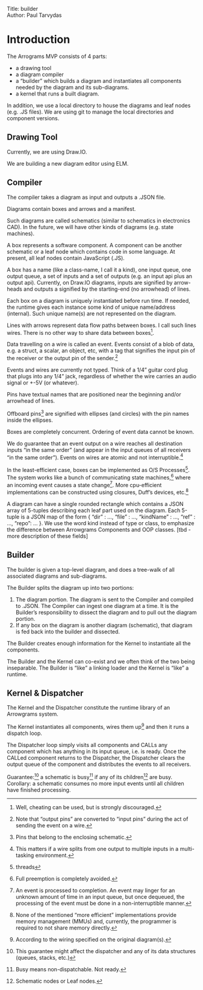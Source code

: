 Title: builder  
Author: Paul Tarvydas

# Introduction #

The Arrograms MVP consists of 4 parts:

- a drawing tool
- a diagram compiler
- a “builder” which builds a diagram and instantiates all components needed by the diagram and its sub-diagrams.
- a kernel that runs a built diagram.

In addition, we use a local directory to house the diagrams and leaf nodes (e.g. .JS files).  We are using git to manage the local directories and component versions.

## Drawing Tool ##

Currently, we are using Draw.IO.

We are building a new diagram editor using ELM.


## Compiler ##

The compiler takes a diagram as input and outputs a .JSON file.

Diagrams contain boxes and arrows and a manifest.

Such diagrams are called schematics (similar to schematics in electronics CAD).  In the future, we will have other kinds of diagrams (e.g. state machines).

A box represents a software component.  A component can be another schematic or a leaf node which contains code in some language.  At present, all leaf nodes contain JavaScript (.JS).

A box has a name (like a class-name, I call it a kind), one input queue, one output queue, a set of inputs and a set of outputs (e.g. an input api plus an output api).  Currently, on Draw.IO diagrams, inputs are signified by arrow-heads and outputs a signified by the starting-end (no arrowhead) of lines.

Each box on a diagram is uniquely instantiated before run time. If needed, the runtime gives each instance some kind of unique name/address (internal).  Such unique name(s) are not represented on the diagram.

Lines with arrows represent data flow paths between boxes.  I call such lines wires.  There is no other way to share data between boxes[^fn1].

Data travelling on a wire is called an event.  Events consist of a blob of data, e.g. a struct, a scalar, an object, etc, with a tag that signifies the input pin of the receiver or the output pin of the sender.[^fn2]

Events and wires are currently not typed.  Think of a 1/4” guitar cord plug that plugs into any 1/4” jack, regardless of whether the wire carries an audio signal or +-5V (or whatever).

Pins have textual names that are positioned near the beginning and/or arrowhead of lines.

Offboard pins[^fn3] are signified with ellipses (and circles) with the pin names inside the ellipses.

Boxes are completely concurrent.  Ordering of event data cannot be known.

We do guarantee that an event output on a wire reaches all destination inputs “in the same order” (and appear in the input queues of all receivers “in the same order”).  Events on wires are atomic and not interruptible.[^fn4] 

In the least-efficient case, boxes can be implemented as O/S Processes[^fn5].  The system works like a bunch of communicating state machines,[^fn6] where an incoming event causes a state change[^fn7].  More cpu-efficient implementations can be constructed using closures, Duff’s devices, etc.[^fn8]

A diagram can have a single rounded rectangle which contains a JSON array of 5-tuples describing each leaf part used on the diagram. Each 5-tuple is a JSON map of the form { “dir” : …, “file” : …, “kindName” : …, “ref” : …, “repo”: … }.  We use the word kind instead of type or class, to emphasize the difference between Arrowgrams Components and OOP classes. [tbd - more description of these fields]

## Builder ##

The builder is given a top-level diagram, and does a tree-walk of all associated diagrams and sub-diagrams.

The Builder splits the diagram up into two portions:

1. The diagram portion.  The diagram is sent to the Compiler and compiled to .JSON.  The Compiler can ingest one diagram at a time.  It is the Builder’s responsibility to dissect the diagram and to pull out the diagram portion.
2. If any box on the diagram is another diagram (schematic), that diagram is fed back into the builder and dissected.

The Builder creates enough information for the Kernel to instantiate all the components.

The Builder and the Kernel can co-exist and we often think of the two being inseparable.  The Builder is “like” a linking loader and the Kernel is “like” a runtime.

## Kernel & Dispatcher ##

The Kernel and the Dispatcher constitute the runtime library of an Arrowgrams system.

The Kernel instantiates all components, wires them up[^fn9] and then it runs a dispatch loop.

The Dispatcher loop simply visits all components and CALLs any component which has anything in its input queue, i.e. is ready.  Once the CALLed component returns to the Dispatcher, the Dispatcher clears the output queue of the component and distributes the events to all receivers.

Guarantee:[^fn10] a schematic is busy[^fn11] if any of its children[^fn12] are busy.  Corollary: a schematic consumes no more input events until all children have finished processing.

[^fn1]: Well, cheating can be used, but is strongly discouraged.

[^fn2]: Note that “output pins” are converted to “input pins” during the act of sending the event on a wire.

[^fn3]: Pins that belong to the enclosing schematic.

[^fn4]: This matters if a wire splits from one output to multiple inputs in a multi-tasking environment.

[^fn5]: threads

[^fn6]: Full preemption is completely avoided.

[^fn7]: An event is processed to completion.  An event may linger for an unknown amount of time in an input queue, but once dequeued, the processing of the event must be done in a non-interruptible manner.

[^fn8]: None of the mentioned “more efficient” implementations provide memory management (MMUs) and, currently, the programmer is required to not share memory directly.

[^fn9]: According to the wiring specified on the original diagram(s).

[^fn10]: This guarantee might affect the dispatcher and any of its data structures (queues, stacks, etc.)

[^fn11]: Busy means non-dispatchable.  Not ready.

[^fn12]: Schematic nodes or Leaf nodes.